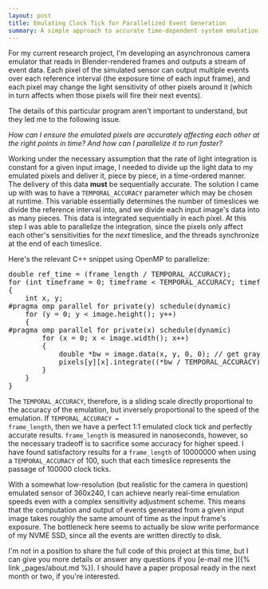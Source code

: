 ```yaml
---
layout: post
title: Emulating Clock Tick for Parallelized Event Generation
summary: A simple approach to accurate time-dependent system emulation
---
```


For my current research project, I'm developing an asynchronous camera emulator that reads in Blender-rendered frames and outputs a stream of event data. Each pixel of the simulated sensor can output multiple events over each reference interval (the exposure time of each input frame), and each pixel may change the light sensitivity of other pixels around it (which in turn affects when those pixels will fire their next events).

The details of this particular program aren't important to understand, but they led me to the following issue. 

<i>How can I ensure the emulated pixels are accurately affecting each other at the right points in time? And how can I parallelize it to run faster?</i>

Working under the necessary assumption that the rate of light integration is constant for a given input image, I needed to divide up the light data to my emulated pixels and deliver it, piece by piece, in a time-ordered manner. The delivery of this data <b>must</b> be sequentially accurate. The solution I came up with was to have a <code>TEMPORAL_ACCURACY</code> parameter which may be chosen at runtime. This variable essentially determines the number of timeslices we divide the reference interval into, and we divide each input image's data into as many pieces. This data is integrated sequentially in each pixel. At this step I was able to parallelize the integration, since the pixels only affect each other's sensitivities for the <i>next</i> timeslice, and the threads synchronize at the end of each timeslice. 


Here's the relevant C++ snippet using OpenMP to parallelize:
<pre>
double ref_time = (frame_length / TEMPORAL_ACCURACY);
for (int timeframe = 0; timeframe < TEMPORAL_ACCURACY; timeframe += 1)
{
	int x, y;
#pragma omp parallel for private(y) schedule(dynamic)
	for (y = 0; y < image.height(); y++)
	{
#pragma omp parallel for private(x) schedule(dynamic)
		for (x = 0; x < image.width(); x++)
		{
			double *bw = image.data(x, y, 0, 0); // get grayscale pixel intensity
			pixels[y][x].integrate((*bw / TEMPORAL_ACCURACY), ref_time);
		}
	}
}
</pre>

The <code>TEMPORAL_ACCURACY</code>, therefore, is a sliding scale directly proportional to the accuracy of the emulation, but inversely proportional to the speed of the emulation. If <code>TEMPORAL_ACCURACY = frame_length</code>, then we have a perfect 1:1 emulated clock tick and perfectly accurate results. <code>frame_length</code> is measured in nanoseconds, however, so the necessary tradeoff is to sacrifice some accuracy for higher speed. I have found satisfactory results for a <code>frame_length</code> of 10000000 when using a <code>TEMPORAL_ACCURACY</code> of 100, such that each timeslice represents the passage of 100000 clock ticks.

With a somewhat low-resolution (but realistic for the camera in question) emulated sensor of 360x240, I can achieve nearly real-time emulation speeds even with a complex sensitivity adjustment scheme. This means that the computation and output of events generated from a given input image takes roughly the same amount of time as the input frame's exposure. The bottleneck here seems to actually be slow write performance of my NVME SSD, since all the events are written directly to disk.

I'm not in a position to share the full code of this project at this time, but I can give you more details or answer any questions if you [e-mail me ]({% link _pages/about.md %}). I should have a paper proposal ready in the next month or two, if you're interested.